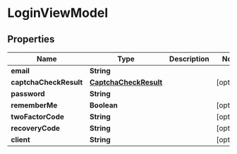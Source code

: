 # LoginViewModel

## Properties
Name | Type | Description | Notes
------------ | ------------- | ------------- | -------------
**email** | **String** |  | 
**captchaCheckResult** | [**CaptchaCheckResult**](CaptchaCheckResult.md) |  |  [optional]
**password** | **String** |  | 
**rememberMe** | **Boolean** |  |  [optional]
**twoFactorCode** | **String** |  |  [optional]
**recoveryCode** | **String** |  |  [optional]
**client** | **String** |  |  [optional]
